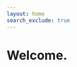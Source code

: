 ```yaml
---
layout: home
search_exclude: true
---
```


# Welcome.
<script>
    function eraseCookie(name) {   
    document.cookie = name+'=; Max-Age=-99999999;';  
}
    let options = {
        method: 'GET',
        headers: {
            'Content-Type': 'application/json;charset=utf-8'
        },
        credentials: 'include'
    }
    function getCookie(name) {
    var match = document.cookie.match(RegExp('(?:^|;\\s*)' + name + '=([^;]*)')); 
    return match ? match[1] : null;
}
    addEventListener("load", (event) => {
        console.log(getCookie("jwt"))
        if(getCookie("jwt")){
            return
        }
        else {
            window.location.href = "http://127.0.0.1:4100/frontcasts/login.html"
        }
    })